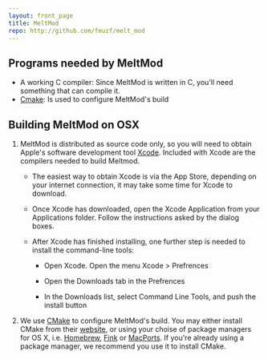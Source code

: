 ```yaml
---
layout: front_page 
title: MeltMod
repo: http://github.com/fmuzf/melt_mod
---
```


Programs needed by MeltMod
--------------------------

* A working C compiler: Since MeltMod is written in C, you'll need
    something that can compile it.
* [Cmake](www.cmake.org): Is used to configure MeltMod's build 


Building MeltMod on OSX
-----------------------

1. MeltMod is distributed as source code only, so you will need to obtain 
Apple's software development tool [Xcode](https://developer.apple.com/xcode/).
Included with Xcode are the compilers needed to build Meltmod.
    
    * The easiest way to obtain Xcode is via the App Store, depending on your
    internet connection, it may take some time for Xcode to download.

    * Once Xcode has downloaded, open the Xcode Application from your
    Applications folder. Follow the instructions asked by the dialog boxes.

    * After Xcode has finished installing, one further step is needed to install
    the command-line tools:

        - Open Xcode. Open the menu Xcode > Prefrences
        
        - Open the Downloads tab in the Prefrences
        
        - In the Downloads list, select Command Line Tools, and push the
        install button 

2. We use [CMake](cmake.org) to configure MeltMod's build. You may either
install CMake from their [website](http://www.cmake.org/cmake/resources/software.html),
or using your choise of package managers for OS X, i.e. [Homebrew](mxcl.github.com/homebrew/),
[Fink](http://www.finkproject.org/) or [MacPorts](http://www.macports.org/).
If you're already using a package manager, we recommend you use it to install CMake.


